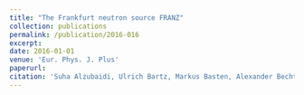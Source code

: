 ```yaml
--- 
title: "The Frankfurt neutron source FRANZ"
collection: publications
permalink: /publication/2016-016
excerpt: 
date: 2016-01-01
venue: 'Eur. Phys. J. Plus'
paperurl:
citation: 'Suha Alzubaidi, Ulrich Bartz, Markus Basten, Alexander Bechtold, Long Phi Chau, Christine Claessens,Hannes Dinter, Martin Droba, Christopher Fix, Hendrik Hähnel, Manuel Heilmann, Ole Hinrichs, Simon Huneck,Batu Klump, Marcel Lotz, Dominik M¨ader, Oliver Meusel, Daniel Noll, Tobias Nowottnick, Marcus Obermayer,Onur Payir, Nils Petry, Holger Podlech, Ulrich Ratzingera, Alwin Schempp, Stefan Schmidt, Philipp Schneider,Anja Seibel, Malte Schwarz, Waldemar Schweizer, Klaus Volk, Christopher Wagner, and Christoph Wiesner, The Frankfurt neutron source FRANZ, Eur. Phys. J. Plus, 131: 124 (2016)'
---
```

